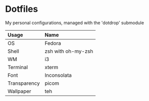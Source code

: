 Dotfiles
========

My personal configurations, managed with the 'dotdrop' submodule


| Usage | Name |
| :--- | :--- |
| OS | Fedora |
| Shell | zsh with oh-my-zsh |
| WM | i3 |
| Terminal | xterm |
| Font | Inconsolata |
| Transparency | picom |
| Wallpaper | teh |
